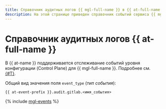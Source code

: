 ```yaml
---
title: Справочник аудитных логов {{ mgl-full-name }} в {{ at-full-name }}
description: На этой странице приведен справочник событий сервиса {{ mgl-name }}, отслеживаемых в {{ at-name }}.
---
```


# Справочник аудитных логов {{ at-full-name }}

В {{ at-name }} поддерживается отслеживание событий уровня конфигурации (Control Plane) для {{ mgl-full-name }}. Подробнее см. [{#T}](../audit-trails/concepts/format.md).

Общий вид значения поля `event_type` (_тип события_):

```text
{{ at-event-prefix }}.audit.gitlab.<имя_события>
```

{% include [mgl-events](../_includes/audit-trails/events/mgl-events.md) %}
